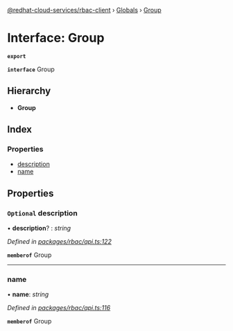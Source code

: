 [@redhat-cloud-services/rbac-client](../README.md) › [Globals](../globals.md) › [Group](group.md)

# Interface: Group

**`export`** 

**`interface`** Group

## Hierarchy

* **Group**

## Index

### Properties

* [description](group.md#optional-description)
* [name](group.md#name)

## Properties

### `Optional` description

• **description**? : *string*

*Defined in [packages/rbac/api.ts:122](https://github.com/RedHatInsights/javascript-clients/blob/master/packages/rbac/api.ts#L122)*

**`memberof`** Group

___

###  name

• **name**: *string*

*Defined in [packages/rbac/api.ts:116](https://github.com/RedHatInsights/javascript-clients/blob/master/packages/rbac/api.ts#L116)*

**`memberof`** Group
